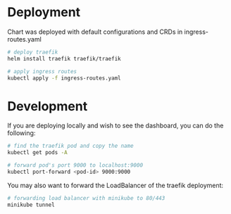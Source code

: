 # Deployment
Chart was deployed with default configurations and CRDs in ingress-routes.yaml
```bash
# deploy traefik
helm install traefik traefik/traefik

# apply ingress routes
kubectl apply -f ingress-routes.yaml
```

# Development
If you are deploying locally and wish to see the dashboard, you can do the following:
```bash
# find the traefik pod and copy the name
kubectl get pods -A

# forward pod's port 9000 to localhost:9000
kubectl port-forward <pod-id> 9000:9000
```

You may also want to forward the LoadBalancer of the traefik deployment:
```bash
# forwarding load balancer with minikube to 80/443
minikube tunnel
```

